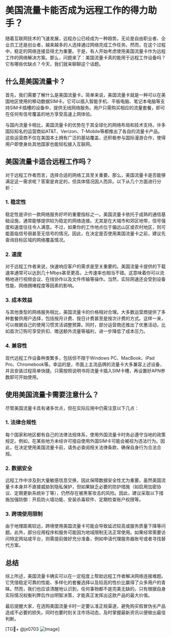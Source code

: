 # 美国流量卡能否成为远程工作的得力助手？

随着互联网技术的飞速发展，远程办公已经成为一种趋势。无论是自由职业者、企业员工还是创业者，越来越多的人选择通过网络完成工作任务。然而，在这个过程中，稳定的网络连接显得尤为重要。于是，有人开始考虑使用美国流量卡作为远程工作的网络解决方案。那么，问题来了：美国流量卡真的能用于远程工作设备吗？它有哪些优缺点？今天，我们就来聊聊这个话题。

## 什么是美国流量卡？

首先，我们需要了解什么是美国流量卡。简单来说，美国流量卡就是一种可以在美国地区使用的移动数据SIM卡。它可以插入智能手机、平板电脑、笔记本电脑等支持SIM卡插槽的设备中，提供无线网络服务。用户只需购买相应的流量套餐，即可在任何有信号覆盖的地方享受高速上网体验。

与国内流量卡相比，美国流量卡的优势在于其全球化的网络布局和技术支持。许多国际知名的运营商如AT&T、Verizon、T-Mobile等都推出了各自的流量卡产品。这些运营商不仅在美国本土拥有广泛的基站覆盖，还积极参与国际漫游合作，使得用户即使身处其他国家也能轻松接入互联网。

## 美国流量卡适合远程工作吗？

对于远程工作者而言，选择合适的网络工具至关重要。那么，美国流量卡是否能够满足这一需求呢？答案是肯定的，但具体情况因人而异。以下从几个方面进行分析：

### 1. 稳定性

稳定性是评价一款网络服务好坏的重要指标之一。美国流量卡依托于成熟的通信基础设施，通常能够提供较为稳定的网络连接。尤其是在大城市和郊区地带，信号强度和速度往往令人满意。不过，如果你的工作地点位于偏远山区或农村地区，则可能面临信号弱甚至无信号的情况。因此，在决定是否使用美国流量卡之前，建议先查询目标区域的网络覆盖情况。

### 2. 速度

对于远程工作者来说，快速响应客户的需求是至关重要的。美国流量卡提供的下载速率通常可以达到几十Mbps甚至更高，上传速率也相当不错。这意味着你可以流畅地进行视频会议、在线协作以及文件传输等操作。当然，实际网速还会受到设备性能、网络拥堵程度等因素的影响。

### 3. 成本效益

与其他类型的网络服务相比，美国流量卡的价格相对合理。大多数运营商提供了多种套餐供用户选择，包括按月计费、按日计费甚至是按次计费的方式。这样一来，可以根据自己的使用习惯灵活调整预算。同时，部分运营商还推出了优惠活动，比如首次订购可享受折扣、赠送额外流量等福利，进一步降低了成本压力。

### 4. 兼容性

现代远程工作设备种类繁多，包括但不限于Windows PC、MacBook、iPad Pro、Chromebook等。幸运的是，市面上主流品牌的流量卡大多兼容上述设备，并且安装过程简单快捷。只需按照说明书将流量卡插入SIM卡槽，再设置好APN参数即可开始使用。

## 使用美国流量卡需要注意什么？

尽管美国流量卡具有诸多优点，但在实际应用中仍需注意以下几点：

### 1. 法律合规性

每个国家和地区都有自己的法律法规体系，使用外国流量卡时务必遵守当地的政策规定。例如，在某些地方未经许可擅自使用外国SIM卡可能会被视为违法行为。因此，在决定使用美国流量卡前，请务必查阅相关法律条款，确保自身行为合法合规。

### 2. 数据安全

远程工作中涉及到大量敏感信息交换，因此保障数据安全性尤为重要。虽然美国流量卡本身并不直接威胁到隐私保护，但如果缺乏必要的防护措施（如启用加密协议、定期更新系统补丁等），仍然存在被黑客攻击的风险。因此，建议采取以下措施加强防御：开启防火墙功能、安装杀毒软件、定期检查账户权限等。

### 3. 跨境使用限制

由于地理距离较远，跨境使用美国流量卡可能会导致延迟较高或服务质量下降等问题。此外，部分应用程序和服务可能因为地域限制无法正常使用。如果经常需要访问特定网站或平台，则需提前做好充分准备，例如申请代理服务器账号或者寻找替代方案。

## 总结

综上所述，美国流量卡确实可以在一定程度上帮助远程工作者解决网络连接难题。它凭借稳定可靠的性能、多样化的套餐选择以及较高的性价比赢得了众多用户的青睐。然而，我们也应该清醒地认识到，任何事物都不是完美无缺的。只有根据自身实际情况权衡利弊后作出明智决策，才能真正发挥出这款产品的最大价值。

最后提醒大家，在选购美国流量卡时一定要认准正规渠道，避免购买假冒伪劣产品造成不必要的损失。同时也要时刻关注市场动态，及时掌握最新资讯以便做出最佳判断。

[TG💪+ @jx0703 ![Image](https://github.com/user-attachments/assets/dbca1d08-cadb-493c-b0ec-ad6f7a83f270)]